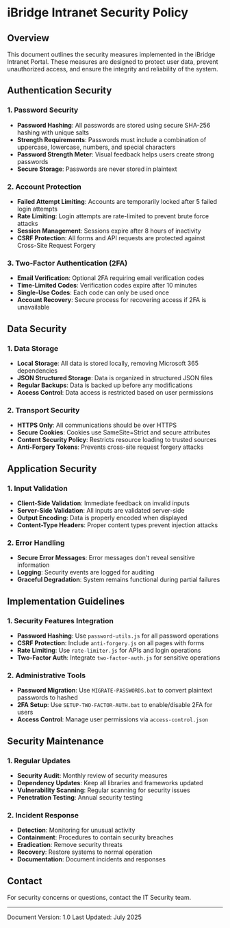 # iBridge Intranet Security Policy

## Overview

This document outlines the security measures implemented in the iBridge Intranet Portal. These measures are designed to protect user data, prevent unauthorized access, and ensure the integrity and reliability of the system.

## Authentication Security

### 1. Password Security

- **Password Hashing**: All passwords are stored using secure SHA-256 hashing with unique salts
- **Strength Requirements**: Passwords must include a combination of uppercase, lowercase, numbers, and special characters
- **Password Strength Meter**: Visual feedback helps users create strong passwords
- **Secure Storage**: Passwords are never stored in plaintext

### 2. Account Protection

- **Failed Attempt Limiting**: Accounts are temporarily locked after 5 failed login attempts
- **Rate Limiting**: Login attempts are rate-limited to prevent brute force attacks
- **Session Management**: Sessions expire after 8 hours of inactivity
- **CSRF Protection**: All forms and API requests are protected against Cross-Site Request Forgery

### 3. Two-Factor Authentication (2FA)

- **Email Verification**: Optional 2FA requiring email verification codes
- **Time-Limited Codes**: Verification codes expire after 10 minutes
- **Single-Use Codes**: Each code can only be used once
- **Account Recovery**: Secure process for recovering access if 2FA is unavailable

## Data Security

### 1. Data Storage

- **Local Storage**: All data is stored locally, removing Microsoft 365 dependencies
- **JSON Structured Storage**: Data is organized in structured JSON files
- **Regular Backups**: Data is backed up before any modifications
- **Access Control**: Data access is restricted based on user permissions

### 2. Transport Security

- **HTTPS Only**: All communications should be over HTTPS
- **Secure Cookies**: Cookies use SameSite=Strict and secure attributes
- **Content Security Policy**: Restricts resource loading to trusted sources
- **Anti-Forgery Tokens**: Prevents cross-site request forgery attacks

## Application Security

### 1. Input Validation

- **Client-Side Validation**: Immediate feedback on invalid inputs
- **Server-Side Validation**: All inputs are validated server-side
- **Output Encoding**: Data is properly encoded when displayed
- **Content-Type Headers**: Proper content types prevent injection attacks

### 2. Error Handling

- **Secure Error Messages**: Error messages don't reveal sensitive information
- **Logging**: Security events are logged for auditing
- **Graceful Degradation**: System remains functional during partial failures

## Implementation Guidelines

### 1. Security Features Integration

- **Password Hashing**: Use `password-utils.js` for all password operations
- **CSRF Protection**: Include `anti-forgery.js` on all pages with forms
- **Rate Limiting**: Use `rate-limiter.js` for APIs and login operations
- **Two-Factor Auth**: Integrate `two-factor-auth.js` for sensitive operations

### 2. Administrative Tools

- **Password Migration**: Use `MIGRATE-PASSWORDS.bat` to convert plaintext passwords to hashed
- **2FA Setup**: Use `SETUP-TWO-FACTOR-AUTH.bat` to enable/disable 2FA for users
- **Access Control**: Manage user permissions via `access-control.json`

## Security Maintenance

### 1. Regular Updates

- **Security Audit**: Monthly review of security measures
- **Dependency Updates**: Keep all libraries and frameworks updated
- **Vulnerability Scanning**: Regular scanning for security issues
- **Penetration Testing**: Annual security testing

### 2. Incident Response

- **Detection**: Monitoring for unusual activity
- **Containment**: Procedures to contain security breaches
- **Eradication**: Remove security threats
- **Recovery**: Restore systems to normal operation
- **Documentation**: Document incidents and responses

## Contact

For security concerns or questions, contact the IT Security team.

---

Document Version: 1.0
Last Updated: July 2025
